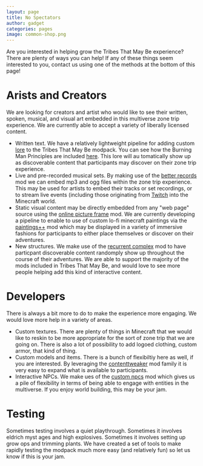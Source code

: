 ```yaml
---
layout: page
title: No Spectators
author: gadget
categories: pages
image: common-shop.png
---
```


Are you interested in helping grow the Tribes That May Be experience? There are plenty of ways you can help! If any of these things seem interested to you, contact us using one of the methods at the bottom of this page!

# Arists and Creators

We are looking for creators and artist who would like to see their written, spoken, musical, and visual art embedded in this multiverse zone trip experience. We are currently able to accept a variety of liberally licensed content.

* Written text. We have a relatively lightweight pipeline for adding custom [lore](https://www.curseforge.com/minecraft/mc-mods/lore-expansion) to the Tribes That May Be modpack. You can see how the Burning Man Principles are included [here](https://github.com/tribesthatmaybe/modpack/tree/mainline/lore/principles). This lore will au tomatically show up as discoverable content that participants may discover on their zone trip experience.
* Live and pre-recorded musical sets. By making use of the [better records](https://www.curseforge.com/minecraft/mc-mods/better-records) mod we can embed mp3 and ogg files within the zone trip experience. This may be used for artists to embed their tracks or set recordings, or to stream live events (including those originating from [Twitch](https://www.twitch.tv/) into the Minecraft world.
* Static visual content may be directly embedded from any "web page" source using the [online picture frame](https://www.curseforge.com/minecraft/mc-mods/onlinepictureframe) mod. We are currently developing a pipeline to enable to use of custom lo-fi minecraft paintings via the [paintings++](https://www.curseforge.com/minecraft/mc-mods/paintings) mod which may be displayed in a variety of immersive fashions for participants to either place themselves or discover on their adventures.
* New structures. We make use of the [recurrent complex](https://www.curseforge.com/minecraft/mc-mods/recurrent-complex) mod to have particpant discoverable content randomply show up throughout the course of their adventures. We are able to support the majority of the mods included in Tribes That May Be, and would love to see more people helping add this kind of interactive content.

# Developers

There is always a bit more to do to make the experience more engaging. We would love more help in a variety of areas.

* Custom textures. There are plenty of things in Minecraft that we would like to reskin to be more appropriate for the sort of zone trip that we are going on. There is also a lot of possibility to add logoed clothing, custom armor, that kind of thing.
* Custom models and items. There is a bunch of flexibiltiy here as well, if you are interested. By leveraging the [contenttweaker](https://www.curseforge.com/minecraft/mc-mods/contenttweaker) mod family it is very easy to expand what is available to participants.
* Interactive NPCs. We make ues of the [custom npcs](https://www.curseforge.com/minecraft/mc-mods/custom-npcs) mod which gives us a pile of flexibility in terms of being able to engage with entities in the multiverse. If you enjoy world building, this may be your jam.

# Testing

Sometimes testing involves a quiet playthrough. Sometimes it involves eldrich myst ages and high explosives. Sometimes it involves setting up grow ops and trimming plants. We have created a set of tools to make rapidly testing the modpack much more easy (and relatively fun) so let us know if this is your jam.
